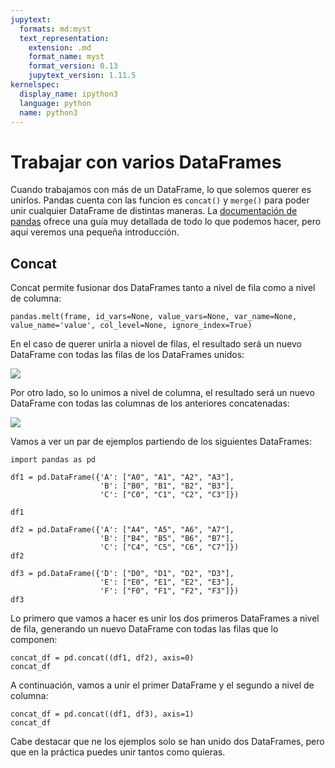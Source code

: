 ```yaml
---
jupytext:
  formats: md:myst
  text_representation:
    extension: .md
    format_name: myst
    format_version: 0.13
    jupytext_version: 1.11.5
kernelspec:
  display_name: ipython3
  language: python
  name: python3
---
```



# Trabajar con varios DataFrames
Cuando trabajamos con más de un DataFrame, lo que solemos querer es unirlos. Pandas cuenta con las funcion es `concat()` y `merge()` para poder unir cualquier DataFrame de distintas maneras. La [documentación de pandas](https://pandas.pydata.org/pandas-docs/stable/user_guide/merging.html) ofrece una guía muy detallada de todo lo que podemos hacer, pero aquí veremos una pequeña introducción.

## Concat
Concat permite fusionar dos DataFrames tanto a nivel de fila como a nivel de columna:

`pandas.melt(frame, id_vars=None, value_vars=None, var_name=None, value_name='value', col_level=None, ignore_index=True)`

En el caso de querer unirla a niovel de filas, el resultado será un nuevo DataFrame con todas las filas de los DataFrames unidos:

![](../../../images/pandas/08.png)

Por otro lado, so lo unimos a nivel de columna, el resultado será un nuevo DataFrame con todas las columnas de los anteriores concatenadas:

![](../../../images/pandas/09.png)

Vamos a ver un par de ejemplos partiendo de los siguientes DataFrames:


```{code-cell}
import pandas as pd 

df1 = pd.DataFrame({'A': ["A0", "A1", "A2", "A3"],
                    'B': ["B0", "B1", "B2", "B3"],
                    'C': ["C0", "C1", "C2", "C3"]})

df1
```

```{code-cell}
df2 = pd.DataFrame({'A': ["A4", "A5", "A6", "A7"],
                    'B': ["B4", "B5", "B6", "B7"],
                    'C': ["C4", "C5", "C6", "C7"]})
df2
```

```{code-cell}
df3 = pd.DataFrame({'D': ["D0", "D1", "D2", "D3"],
                    'E': ["E0", "E1", "E2", "E3"],
                    'F': ["F0", "F1", "F2", "F3"]})
df3
```

Lo primero que vamos a hacer es unir los dos primeros DataFrames a nivel de fila, generando un nuevo DataFrame con todas las filas que lo componen:

```{code-cell}
concat_df = pd.concat((df1, df2), axis=0)
concat_df
```

A continuación, vamos a unir el primer DataFrame y el segundo a nivel de columna:


```{code-cell}
concat_df = pd.concat((df1, df3), axis=1)
concat_df
```

Cabe destacar que ne los ejemplos solo se han unido dos DataFrames, pero que en la práctica puedes unir tantos como quieras.